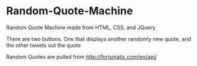 # Random-Quote-Machine

Random Quote Machine made from HTML, CSS, and JQuery

There are two buttons. One that displays another randomly new quote, and the other tweets out the quote

Random Quotes are pulled from http://forismatic.com/en/api/
